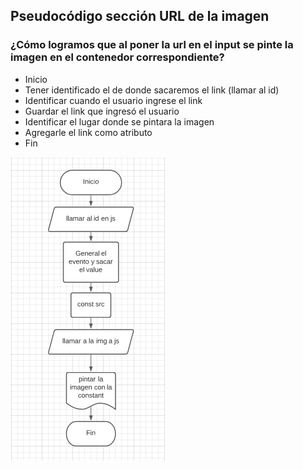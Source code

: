 ## Pseudocódigo sección URL de la imagen

### ¿Cómo logramos que al poner la url en el input se pinte la imagen en el contenedor correspondiente?

- Inicio 
- Tener identificado el de donde sacaremos el link (llamar al id)
- Identificar cuando el usuario ingrese el link
- Guardar el link que ingresó el usuario
- Identificar el lugar donde se pintara la imagen 
- Agregarle el link como atributo 
- Fin 

![DFD Seccion URL img](./img/seccion-url-img.png)
